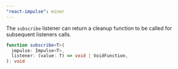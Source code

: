 ```yaml
---
"react-impulse": minor
---
```


The `subscribe` listener can return a cleanup function to be called for subsequent listeners calls.

```ts
function subscribe<T>(
  impulse: Impulse<T>,
  listener: (value: T) => void | VoidFunction,
): void
```
